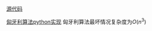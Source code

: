 [源代码](https://github.com/facebookresearch/detr)

[匈牙利算法python实现](https://blog.csdn.net/weixin_40779727/article/details/116940406)
匈牙利算法最坏情况复杂度为$O(n^3)$